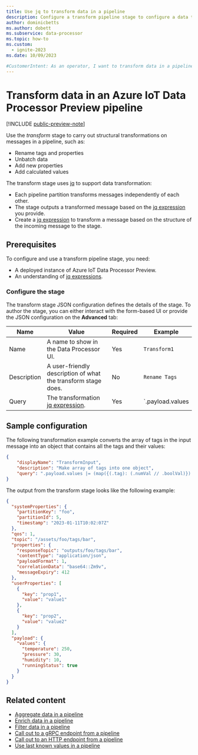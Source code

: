 ```yaml
---
title: Use jq to transform data in a pipeline
description: Configure a transform pipeline stage to configure a data transformation with jq in an Azure IoT Data Processor pipeline.
author: dominicbetts
ms.author: dobett
ms.subservice: data-processor
ms.topic: how-to
ms.custom:
  - ignite-2023
ms.date: 10/09/2023

#CustomerIntent: As an operator, I want to transform data in a pipeline so that I can make structural transformations messages.
---
```


# Transform data in an Azure IoT Data Processor Preview pipeline

[!INCLUDE [public-preview-note](../includes/public-preview-note.md)]

Use the _transform_ stage to carry out structural transformations on messages in a pipeline, such as:

- Rename tags and properties
- Unbatch data
- Add new properties
- Add calculated values

The transform stage uses [jq](concept-jq.md) to support data transformation:

- Each pipeline partition transforms messages independently of each other.
- The stage outputs a transformed message based on the [jq expression](concept-jq-expression.md) you provide.
- Create a [jq expression](concept-jq-expression.md) to transform a message based on the structure of the incoming message to the stage.  

## Prerequisites

To configure and use a transform pipeline stage, you need:

- A deployed instance of Azure IoT Data Processor Preview.
- An understanding of [jq expressions](concept-jq-expression.md).

### Configure the stage

The transform stage JSON configuration defines the details of the stage. To author the stage, you can either interact with the form-based UI or provide the JSON configuration on the **Advanced** tab:

| Name | Value | Required | Example | 
| --- | --- | --- | --- |
| Name  | A name to show in the Data Processor UI.  | Yes | `Transform1` |
| Description | A user-friendly description of what the transform stage does.  | No | `Rename Tags` |
| Query | The transformation [jq expression](concept-jq-expression.md).  | Yes | `.payload.values |= (map({(.tag): (.numVal // .boolVal)}) | add)` |

## Sample configuration

The following transformation example converts the array of tags in the input message into an object that contains all the tags and their values:

```json
{
    "displayName": "TransformInput", 
    "description": "Make array of tags into one object", 
    "query": ".payload.values |= (map({(.tag): (.numVal // .boolVal)}) | add)"
}
```

The output from the transform stage looks like the following example:

```json
{
  "systemProperties": {
    "partitionKey": "foo",
    "partitionId": 5,
    "timestamp": "2023-01-11T10:02:07Z"
  },
  "qos": 1,
  "topic": "/assets/foo/tags/bar",
  "properties": {
    "responseTopic": "outputs/foo/tags/bar",
    "contentType": "application/json",
    "payloadFormat": 1,
    "correlationData": "base64::Zm9v",
    "messageExpiry": 412
  },
  "userProperties": [
    {
      "key": "prop1",
      "value": "value1"
    },
    {
      "key": "prop2",
      "value": "value2"
    }
  ],
  "payload": {
    "values": {
      "temperature": 250,
      "pressure": 30,
      "humidity": 10,
      "runningStatus": true
    }
  }
}
```

## Related content

- [Aggregate data in a pipeline](howto-configure-aggregate-stage.md)
- [Enrich data in a pipeline](howto-configure-enrich-stage.md)
- [Filter data in a pipeline](howto-configure-filter-stage.md)
- [Call out to a gRPC endpoint from a pipeline](howto-configure-grpc-callout-stage.md)
- [Call out to an HTTP endpoint from a pipeline](howto-configure-http-callout-stage.md)
- [Use last known values in a pipeline](howto-configure-lkv-stage.md)
